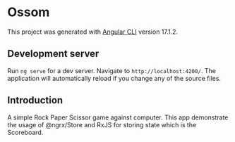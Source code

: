 # Ossom

This project was generated with [Angular CLI](https://github.com/angular/angular-cli) version 17.1.2.

## Development server

Run `ng serve` for a dev server. Navigate to `http://localhost:4200/`. The application will automatically reload if you change any of the source files.

## Introduction

A simple Rock Paper Scissor game against computer.
This app demonstrate the usage of @ngrx/Store and RxJS for storing state which is the Scoreboard.

